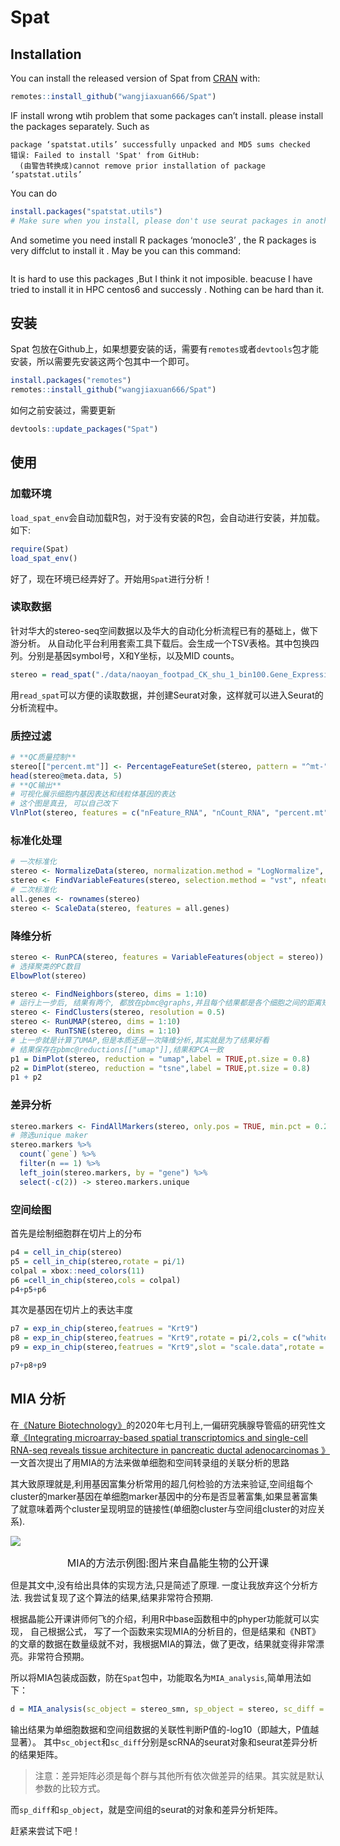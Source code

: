 
<!-- README.md is generated from README.Rmd. Please edit that file -->

# Spat

<!-- badges: start -->
<!-- badges: end -->

## Installation

You can install the released version of Spat from
[CRAN](https://CRAN.R-project.org) with:

``` r
remotes::install_github("wangjiaxuan666/Spat")
```

IF install wrong wtih problem that some packages can’t install. please
install the packages separately. Such as

    package ‘spatstat.utils’ successfully unpacked and MD5 sums checked
    错误: Failed to install 'Spat' from GitHub:
      (由警告转换成)cannot remove prior installation of package ‘spatstat.utils’

You can do

``` r
install.packages("spatstat.utils")
# Make sure when you install, please don't use seurat packages in another R terminal
```

And sometime you need install R packages ‘monocle3’ , the R packages is
very diffclut to install it . May be you can this command:

``` r
```

It is hard to use this packages ,But I think it not imposible. beacuse I
have tried to install it in HPC centos6 and successly . Nothing can be
hard than it.

## 安装

Spat
包放在Github上，如果想要安装的话，需要有`remotes`或者`devtools`包才能安装，所以需要先安装这两个包其中一个即可。

``` r
install.packages("remotes")
remotes::install_github("wangjiaxuan666/Spat")
```

如何之前安装过，需要更新

``` r
devtools::update_packages("Spat")
```

## 使用

### 加载环境

`load_spat_env`会自动加载R包，对于没有安装的R包，会自动进行安装，并加载。如下:

``` r
require(Spat)
load_spat_env()
```

好了，现在环境已经弄好了。开始用`Spat`进行分析！

### 读取数据

针对华大的stereo-seq空间数据以及华大的自动化分析流程已有的基础上，做下游分析。
从自动化平台利用套索工具下载后。会生成一个TSV表格。其中包换四列。分别是基因symbol号，X和Y坐标，以及MID
counts。

``` r
stereo = read_spat("./data/naoyan_footpad_CK_shu_1_bin100.Gene_Expression_table.tsv")
```

用`read_spat`可以方便的读取数据，并创建Seurat对象，这样就可以进入Seurat的分析流程中。

### 质控过滤

``` r
# **QC质量控制**
stereo[["percent.mt"]] <- PercentageFeatureSet(stereo, pattern = "^mt-")
head(stereo@meta.data, 5)
# **QC输出**
# 可视化展示细胞内基因表达和线粒体基因的表达
# 这个图是真丑, 可以自己改下
VlnPlot(stereo, features = c("nFeature_RNA", "nCount_RNA", "percent.mt"), ncol = 3,cols = "#EB4B17")
```

### 标准化处理

``` r
# 一次标准化
stereo <- NormalizeData(stereo, normalization.method = "LogNormalize", scale.factor = 10000)
stereo <- FindVariableFeatures(stereo, selection.method = "vst", nfeatures = 2000)
# 二次标准化
all.genes <- rownames(stereo)
stereo <- ScaleData(stereo, features = all.genes)
```

### 降维分析

``` r
stereo <- RunPCA(stereo, features = VariableFeatures(object = stereo))
# 选择聚类的PC数目
ElbowPlot(stereo)
```

``` r
stereo <- FindNeighbors(stereo, dims = 1:10)
# 运行上一步后, 结果有两个, 都放在pbmc@graphs,并且每个结果都是各个细胞之间的距离矩阵
stereo <- FindClusters(stereo, resolution = 0.5)
stereo <- RunUMAP(stereo, dims = 1:10)
stereo <- RunTSNE(stereo, dims = 1:10)
# 上一步就是计算了UMAP,但是本质还是一次降维分析,其实就是为了结果好看
# 结果保存在pbmc@reductions[["umap"]],结果和PCA一致
p1 = DimPlot(stereo, reduction = "umap",label = TRUE,pt.size = 0.8)
p2 = DimPlot(stereo, reduction = "tsne",label = TRUE,pt.size = 0.8)
p1 + p2
```

### 差异分析

``` r
stereo.markers <- FindAllMarkers(stereo, only.pos = TRUE, min.pct = 0.25, logfc.threshold = 0.25)
# 筛选unique maker
stereo.markers %>% 
  count(`gene`) %>% 
  filter(n == 1) %>% 
  left_join(stereo.markers, by = "gene") %>%
  select(-c(2)) -> stereo.markers.unique
```

### 空间绘图

首先是绘制细胞群在切片上的分布

``` r
p4 = cell_in_chip(stereo)
p5 = cell_in_chip(stereo,rotate = pi/1)
colpal = xbox::need_colors(11)
p6 =cell_in_chip(stereo,cols = colpal)
p4+p5+p6
```

其次是基因在切片上的表达丰度

``` r
p7 = exp_in_chip(stereo,featrues = "Krt9")
p8 = exp_in_chip(stereo,featrues = "Krt9",rotate = pi/2,cols = c("white","red","black"))
p9 = exp_in_chip(stereo,featrues = "Krt9",slot = "scale.data",rotate = pi/2,cols = c("white","red","black"))

p7+p8+p9
```

## MIA 分析

在[《Nature
Biotechnology》](https://www.nature.com/nbt/)的2020年七月刊上,一偏研究胰腺导管癌的研究性文章[《Integrating
microarray-based spatial transcriptomics and single-cell RNA-seq reveals
tissue architecture in pancreatic ductal adenocarcinomas
》](https://www.nature.com/articles/s41587-019-0392-8)一文首次提出了用MIA的方法来做单细胞和空间转录组的关联分析的思路

其大致原理就是,利用基因富集分析常用的超几何检验的方法来验证,空间组每个cluster的marker基因在单细胞marker基因中的分布是否显著富集,如果显著富集了就意味着两个cluster呈现明显的链接性(单细胞cluster与空间组cluster的对应关系).

![](https://pic-1259340288.cos.ap-guangzhou.myqcloud.com/img/202108092324241628522664F4950j%E6%88%AA%E5%B1%8F2021-08-09%20%E4%B8%8B%E5%8D%888.35.20.png)
<center>
<font size = 3>MIA的方法示例图:图片来自晶能生物的公开课</font>
</center>

但是其文中,没有给出具体的实现方法,只是简述了原理.
一度让我放弃这个分析方法. 我尝试复现了这个算法的结果,结果非常符合预期.

根据晶能公开课讲师何飞的介绍，利用R中base函数租中的phyper功能就可以实现，
自己根据公式，
写了一个函数来实现MIA的分析目的，但是结果和《NBT》的文章的数据在数量级就不对，我根据MIA的算法，做了更改，结果就变得非常漂亮。非常符合预期。

所以将MIA包装成函数，防在`Spat`包中，功能取名为`MIA_analysis`,简单用法如下：

``` r
d = MIA_analysis(sc_object = stereo_smn, sp_object = stereo, sc_diff = sc_diff, sp_diff = sp_diff)
```

输出结果为单细胞数据和空间组数据的关联性判断P值的-log10（即越大，P值越显著）。
其中`sc_object`和`sc_diff`分别是scRNA的seurat对象和seurat差异分析的结果矩阵。

> 注意：差异矩阵必须是每个群与其他所有依次做差异的结果。其实就是默认参数的比较方式。

而`sp_diff`和`sp_object`，就是空间组的seurat的对象和差异分析矩阵。

赶紧来尝试下吧！
